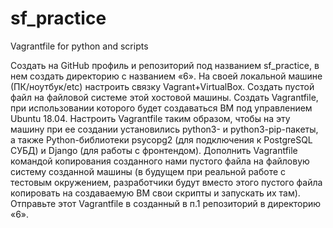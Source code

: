 # sf_practice
Vagrantfile for python and scripts


Создать на GitHub профиль и репозиторий под названием sf_practice, в нем создать директорию с названием «6».
На своей локальной машине (ПК/ноутбук/etc) настроить связку Vagrant+VirtualBox.
Создать пустой файл на файловой системе этой хостовой машины.
Создать Vagrantfile, при использовании которого будет создаваться ВМ под управлением Ubuntu 18.04.
Настроить Vagrantfile таким образом, чтобы на эту машину при ее создании установились python3- и python3-pip-пакеты, а также Python-библиотеки psycopg2 (для подключения к PostgreSQL СУБД) и Django (для работы с фронтендом).
Дополнить Vagrantfile командой копирования созданного нами пустого файла на файловую систему созданной машины (в будущем при реальной работе с тестовым окружением, разработчики будут вместо этого пустого файла копировать на создаваемую ВМ свои скрипты и запускать их там).
Отправьте этот Vagrantfile в созданный в п.1 репозиторий в директорию «6».
